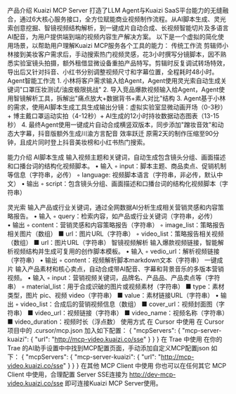 产品介绍 Kuaizi MCP Server 打造了LLM Agent与Kuaizi SaaS平台能力的无缝融合，通过6大核心服务接口，全方位赋能商业视频制作流程。从AI脚本生成、灵光索创意挖掘、智镜视频结构解析，到一键成片自动合成、长视频智能切片及多语言AI配音，为用户提供端到端的视频内容生产解决方案。 以下是一个虚拟的简化使用场景，以帮助用户理解Kuaizi MCP服务各个工具的能力： 
传统工作流 剪辑师小林接到美妆客户需求后，手动搜索热门视频灵感，花3小时撰写分镜脚本，因不熟悉实验室镜头拍摄，额外租借显微设备重拍产品特写。剪辑时反复调试转场特效，导出后又针对抖音、小红书分别调整视频尺寸和字幕位置，全程耗时48小时。 
Agent智能工作流 1. 小林将客户需求输入给Agent，Agent使用灵光索自动生成关键词"口罩压妆测试/油皮极限挑战" 2. 导入竞品爆款视频输入给Agent，Agent使用智镜解析工具，拆解出"痛点放大+数据背书+素人对比"结构 3. Agent基于小林的需求，使用AI脚本生成工具生成输出分镜：虚拟实验室显微动画开场（0-3秒）+ 博主戴口罩运动实拍（4-12秒）+ AI生成的12小时持妆数据动态图表（13-15秒） 4. 最终Agent使用一键成片自动合成横竖双版本，同步添加"蹭妆音效"和动态大字幕，抖音版额外生成川渝方言配音  效率跃迁 原需2天的制作压缩至90分钟，且成片同时登上抖音美妆榜和小红书热门搜索。  

能力介绍 
AI脚本生成 输入视频主题和关键词，自动生成包含镜头分组、画面描述和口播台词的结构化视频脚本。 
•  输入 
◦ input：脚本主题、商品卖点、促销机制等信息（字符串，必传） ◦ language: 视频脚本语言（字符串，非必传，默认中文）   •  输出 
◦ script：包含镜头分组、画面描述和口播台词的结构化视频脚本（字符串）    

灵光索 
输入产品或行业关键词，通过全网数据AI分析生成相关营销灵感和内容策略报告。 
•  输入 ◦ query：检索内容，如产品或行业关键词（字符串，必传）   
•  输出 ◦  content：营销灵感和内容策略报告（字符串）  ◦  image_list：策略报告相关图片（数组） ■ url：图片URL（字符串）   ◦  video_list：策略报告相关视频（数组） ■ url：图片URL（字符串）      智镜视频解析 输入爆款视频链接，智能解析视频结构并生成可复用的创作脚本模板。 •  输入 ◦ vedio_url：解析视频链接（字符串）   •  输出 ◦ content：视频解析脚本markdown文本（字符串）    一键成片 输入产品素材和核心卖点，自动合成带AI配音、字幕和背景音乐的多版本营销视频。 •  输入 ◦  input：营销视频关键词，品牌名、产品品、产品卖点等（字符串）  ◦  material_list：用于合成识破的图片或视频素材（字符串） ■ type：素材类型，图片 pic、视频 video（字符串） ■ value：素材链接URL（字符串）     •  输出 ◦  video_list：合成后的营销视频信息（数组） ■ cover_url：视频封面图（字符串） ■ video_url：视频链接（字符串） ■ video_name：视频名称（字符串） ■ video_duration：视频时长（浮点数）      使用方式 在 Cursor 中使用 在 Cursor 项目中的 .cursor/mcp.json 加入如下配置： {
  "mcpServers": {
    "mcp-server-kuaizi": {
      "url": "http://mcp-video.kuaizi.co/sse"
    }
  }
}
 在 Trae 中使用 在你的 Trae 的AI助手设置中中找到MCP配置页面，手动添加自定义MCP配置json 如下： {
  "mcpServers": {
    "mcp-server-kuaizi": {
      "url": "http://mcp-video.kuaizi.co/sse"
    }
  }
}
 在其他 MCP Client 中使用 你也可以在任何其它 MCP Client 中使用，合理配置 Server SSE连接为 http://dev-mcp-video.kuaizi.co/sse 即可连接Kuaizi MCP Server使用。